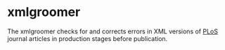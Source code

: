 xmlgroomer
==========

The xmlgroomer checks for and corrects errors in XML versions of [PLoS](http://www.plos.org/) journal articles in production stages before publication.

